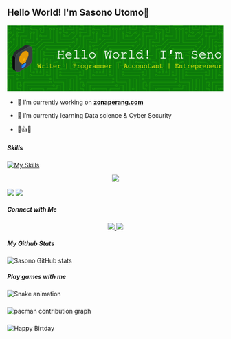 ## Hello World! I'm Sasono Utomo👋

![Sasono Utomo](img/github-header-image.png)

<!--
**sasonoutomo/sasonoutomo** is a ✨ _special_ ✨ repository because its `README.md` (this file) appears on your GitHub profile.

Here are some ideas to get you started:

- 🔭 I’m currently working on ...
- 🌱 I’m currently learning ...
- 👯 I’m looking to collaborate on ...
- 🤔 I’m looking for help with ...
- 💬 Ask me about ...
- 📫 How to reach me: ...
- 😄 Pronouns: ...
- ⚡ Fun fact: ...
-->

- 🔭 I’m currently working on [**zonaperang.com**](https://zonaperang.com/)

- 🌱 I’m currently learning Data science & Cyber Security

- 🤞👍😀

##### Skills

[![My Skills](https://skillicons.dev/icons?i=html,css,js,php,python,aws&theme=dark)](https://skillicons.dev)

<p align="center">
  <a href="https://skillicons.dev">
    <img src="https://skillicons.dev/icons?i=git,linux,mysql,nodejs,wordpress,ps,pr" />
  </a>
</p>


<img src="https://img.shields.io/badge/Microsoft_Excel-217346?style=for-the-badge&logo=microsoft-excel&logoColor=white" />
<img src="https://img.shields.io/badge/Microsoft_PowerPoint-B7472A?style=for-the-badge&logo=microsoft-powerpoint&logoColor=white" />


##### Connect with Me


<p align="center">
  <a href="mailto:sasono.utomo.ronoatmojo@gmail.com">
    <img src="https://skillicons.dev/icons?i=gmail" />
  </a>
  <a href="https://www.linkedin.com/in/sasono-utomo-seno/">
    <img src="https://skillicons.dev/icons?i=linkedin" />
  </a>
</p>


##### My Github Stats

![Sasono GitHub stats](https://github-readme-stats.vercel.app/api?username=sasonoutomo&show_icons=true&theme=blue-green)

<h5 align="left">Play games with me</h5>

###

<img src="https://raw.githubusercontent.com/maurodesouz/maurodesouz/output/snake.svg" alt="Snake animation" />

###

<picture>
  <source media="(prefers-color-scheme: dark)" srcset="https://raw.githubusercontent.com/maurodesouz/maurodesouz/output/pacman-contribution-graph-dark.svg">
  <source media="(prefers-color-scheme: light)" srcset="https://raw.githubusercontent.com/maurodesouz/maurodesouz/output/pacman-contribution-graph.svg">
  <img alt="pacman contribution graph" src="https://raw.githubusercontent.com/maurodesouz/maurodesouz/output/pacman-contribution-graph.svg">
</picture>

###

![Happy Birtday](https://media1.giphy.com/media/v1.Y2lkPTc5MGI3NjExNWR4OHU1YjN3cmZ6aTFtZ2RraXRqb2RxY2h1MjU1NGJod2ZicmhzYyZlcD12MV9pbnRlcm5hbF9naWZfYnlfaWQmY3Q9Zw/hHifLbLhEloqfDwWs0/giphy.gif)